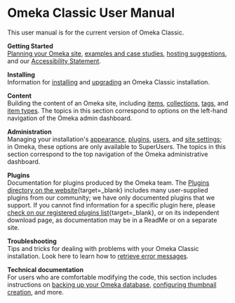 # Omeka Classic User Manual

This user manual is for the current version of Omeka Classic. 

**Getting Started**  
[Planning your Omeka site](GettingStarted/Site_Planning_Tips/), [examples and case studies](GettingStarted/UsingOmeka), [hosting suggestions](GettingStarted/Hosting_Suggestions), and our [Accessibility Statement](GettingStarted/Accessibility_Statement). 

**Installing**  
Information for [installing](Installation/Installation) and [upgrading](Installation/Upgrading) an Omeka Classic installation.

**Content**  
Building the content of an Omeka site, including [items](Content/Items), [collections](Content/Collections), [tags](Content/Tags), and [item types](Content/Item_Types). The topics in this section correspond to options on the left-hand navigation of the Omeka admin dashboard.

**Administration**  
Managing your installation's [appearance](Admin/Appearance/Appearance_Settings/), [plugins](Admin/Adding_and_Managing_Plugins), [users](Admin/Users), and [site settings](Admin/Settings/General_Settings/); in Omeka, these options are only available to SuperUsers. The topics in this section correspond to the top navigation of the Omeka administrative dashboard.

**Plugins**  
Documentation for plugins produced by the Omeka team. The [Plugins directory on the website](https://omeka.org/classic/plugins/){target=_blank} includes many user-supplied plugins from our community; we have only documented plugins that we support. If you cannot find information for a specific plugin here, please [check on our registered plugins list](https://omeka.org/classic/plugins/){target=_blank}, or on its independent download page, as documentation may be in a ReadMe or on a separate site. 

**Troubleshooting**  
Tips and tricks for dealing with problems with your Omeka Classic installation. Look here to learn how to [retrieve error messages](Troubleshooting/Retrieving_Error_Messages).

**Technical documentation**  
For users who are comfortable modifying the code, this section includes instructions on [backing up your Omeka database](Technical/Backing_up_an_Omeka_Database), [configuring thumbnail creation](Technical/ConfiguringThumbnailCreation), and more.
